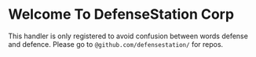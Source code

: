 # Welcome To DefenseStation Corp

This handler is only registered to avoid confusion between words defense and defence. Please go to ```@github.com/defensestation/``` for repos.